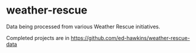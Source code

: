# weather-rescue

Data being processed from various Weather Rescue initiatives. 

Completed projects are in https://github.com/ed-hawkins/weather-rescue-data
